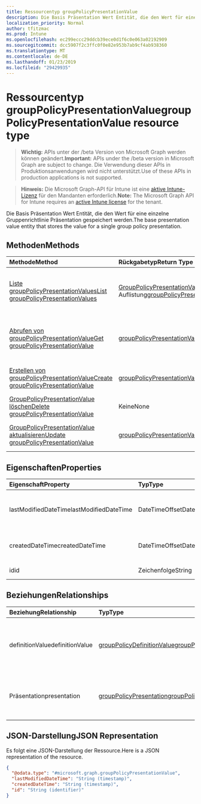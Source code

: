 ```yaml
---
title: Ressourcentyp groupPolicyPresentationValue
description: Die Basis Präsentation Wert Entität, die den Wert für eine einzelne Gruppenrichtlinie Präsentation gespeichert werden.
localization_priority: Normal
author: tfitzmac
ms.prod: Intune
ms.openlocfilehash: ec299eccc29ddcb39ece0d1f6c0e063a02192909
ms.sourcegitcommit: dcc5907f2c3ffc0f0e82e953b7ab9cf4ab938360
ms.translationtype: MT
ms.contentlocale: de-DE
ms.lasthandoff: 01/23/2019
ms.locfileid: "29429935"
---
```

# <a name="grouppolicypresentationvalue-resource-type"></a><span data-ttu-id="5cf92-103">Ressourcentyp groupPolicyPresentationValue</span><span class="sxs-lookup"><span data-stu-id="5cf92-103">groupPolicyPresentationValue resource type</span></span>

> <span data-ttu-id="5cf92-104">**Wichtig:** APIs unter der /beta Version von Microsoft Graph werden können geändert.</span><span class="sxs-lookup"><span data-stu-id="5cf92-104">**Important:** APIs under the /beta version in Microsoft Graph are subject to change.</span></span> <span data-ttu-id="5cf92-105">Die Verwendung dieser APIs in Produktionsanwendungen wird nicht unterstützt.</span><span class="sxs-lookup"><span data-stu-id="5cf92-105">Use of these APIs in production applications is not supported.</span></span>

> <span data-ttu-id="5cf92-106">**Hinweis:** Die Microsoft Graph-API für Intune ist eine [aktive Intune-Lizenz](https://go.microsoft.com/fwlink/?linkid=839381) für den Mandanten erforderlich.</span><span class="sxs-lookup"><span data-stu-id="5cf92-106">**Note:** The Microsoft Graph API for Intune requires an [active Intune license](https://go.microsoft.com/fwlink/?linkid=839381) for the tenant.</span></span>

<span data-ttu-id="5cf92-107">Die Basis Präsentation Wert Entität, die den Wert für eine einzelne Gruppenrichtlinie Präsentation gespeichert werden.</span><span class="sxs-lookup"><span data-stu-id="5cf92-107">The base presentation value entity that stores the value for a single group policy presentation.</span></span>

## <a name="methods"></a><span data-ttu-id="5cf92-108">Methoden</span><span class="sxs-lookup"><span data-stu-id="5cf92-108">Methods</span></span>
|<span data-ttu-id="5cf92-109">Methode</span><span class="sxs-lookup"><span data-stu-id="5cf92-109">Method</span></span>|<span data-ttu-id="5cf92-110">Rückgabetyp</span><span class="sxs-lookup"><span data-stu-id="5cf92-110">Return Type</span></span>|<span data-ttu-id="5cf92-111">Beschreibung</span><span class="sxs-lookup"><span data-stu-id="5cf92-111">Description</span></span>|
|:---|:---|:---|
|[<span data-ttu-id="5cf92-112">Liste groupPolicyPresentationValues</span><span class="sxs-lookup"><span data-stu-id="5cf92-112">List groupPolicyPresentationValues</span></span>](../api/intune-grouppolicy-grouppolicypresentationvalue-list.md)|<span data-ttu-id="5cf92-113">[GroupPolicyPresentationValue](../resources/intune-grouppolicy-grouppolicypresentationvalue.md) -Auflistung</span><span class="sxs-lookup"><span data-stu-id="5cf92-113">[groupPolicyPresentationValue](../resources/intune-grouppolicy-grouppolicypresentationvalue.md) collection</span></span>|<span data-ttu-id="5cf92-114">Listeneigenschaften und Beziehungen der [GroupPolicyPresentationValue](../resources/intune-grouppolicy-grouppolicypresentationvalue.md) -Objekte.</span><span class="sxs-lookup"><span data-stu-id="5cf92-114">List properties and relationships of the [groupPolicyPresentationValue](../resources/intune-grouppolicy-grouppolicypresentationvalue.md) objects.</span></span>|
|[<span data-ttu-id="5cf92-115">Abrufen von groupPolicyPresentationValue</span><span class="sxs-lookup"><span data-stu-id="5cf92-115">Get groupPolicyPresentationValue</span></span>](../api/intune-grouppolicy-grouppolicypresentationvalue-get.md)|[<span data-ttu-id="5cf92-116">groupPolicyPresentationValue</span><span class="sxs-lookup"><span data-stu-id="5cf92-116">groupPolicyPresentationValue</span></span>](../resources/intune-grouppolicy-grouppolicypresentationvalue.md)|<span data-ttu-id="5cf92-117">Lesen Sie Eigenschaften und Beziehungen des [GroupPolicyPresentationValue](../resources/intune-grouppolicy-grouppolicypresentationvalue.md) -Objekts.</span><span class="sxs-lookup"><span data-stu-id="5cf92-117">Read properties and relationships of the [groupPolicyPresentationValue](../resources/intune-grouppolicy-grouppolicypresentationvalue.md) object.</span></span>|
|[<span data-ttu-id="5cf92-118">Erstellen von groupPolicyPresentationValue</span><span class="sxs-lookup"><span data-stu-id="5cf92-118">Create groupPolicyPresentationValue</span></span>](../api/intune-grouppolicy-grouppolicypresentationvalue-create.md)|[<span data-ttu-id="5cf92-119">groupPolicyPresentationValue</span><span class="sxs-lookup"><span data-stu-id="5cf92-119">groupPolicyPresentationValue</span></span>](../resources/intune-grouppolicy-grouppolicypresentationvalue.md)|<span data-ttu-id="5cf92-120">Erstellen eines neuen [GroupPolicyPresentationValue](../resources/intune-grouppolicy-grouppolicypresentationvalue.md) -Objekts.</span><span class="sxs-lookup"><span data-stu-id="5cf92-120">Create a new [groupPolicyPresentationValue](../resources/intune-grouppolicy-grouppolicypresentationvalue.md) object.</span></span>|
|[<span data-ttu-id="5cf92-121">GroupPolicyPresentationValue löschen</span><span class="sxs-lookup"><span data-stu-id="5cf92-121">Delete groupPolicyPresentationValue</span></span>](../api/intune-grouppolicy-grouppolicypresentationvalue-delete.md)|<span data-ttu-id="5cf92-122">Keine</span><span class="sxs-lookup"><span data-stu-id="5cf92-122">None</span></span>|<span data-ttu-id="5cf92-123">Löscht eine [GroupPolicyPresentationValue](../resources/intune-grouppolicy-grouppolicypresentationvalue.md).</span><span class="sxs-lookup"><span data-stu-id="5cf92-123">Deletes a [groupPolicyPresentationValue](../resources/intune-grouppolicy-grouppolicypresentationvalue.md).</span></span>|
|[<span data-ttu-id="5cf92-124">GroupPolicyPresentationValue aktualisieren</span><span class="sxs-lookup"><span data-stu-id="5cf92-124">Update groupPolicyPresentationValue</span></span>](../api/intune-grouppolicy-grouppolicypresentationvalue-update.md)|[<span data-ttu-id="5cf92-125">groupPolicyPresentationValue</span><span class="sxs-lookup"><span data-stu-id="5cf92-125">groupPolicyPresentationValue</span></span>](../resources/intune-grouppolicy-grouppolicypresentationvalue.md)|<span data-ttu-id="5cf92-126">Aktualisieren Sie die Eigenschaften eines [GroupPolicyPresentationValue](../resources/intune-grouppolicy-grouppolicypresentationvalue.md) -Objekts.</span><span class="sxs-lookup"><span data-stu-id="5cf92-126">Update the properties of a [groupPolicyPresentationValue](../resources/intune-grouppolicy-grouppolicypresentationvalue.md) object.</span></span>|

## <a name="properties"></a><span data-ttu-id="5cf92-127">Eigenschaften</span><span class="sxs-lookup"><span data-stu-id="5cf92-127">Properties</span></span>
|<span data-ttu-id="5cf92-128">Eigenschaft</span><span class="sxs-lookup"><span data-stu-id="5cf92-128">Property</span></span>|<span data-ttu-id="5cf92-129">Typ</span><span class="sxs-lookup"><span data-stu-id="5cf92-129">Type</span></span>|<span data-ttu-id="5cf92-130">Beschreibung</span><span class="sxs-lookup"><span data-stu-id="5cf92-130">Description</span></span>|
|:---|:---|:---|
|<span data-ttu-id="5cf92-131">lastModifiedDateTime</span><span class="sxs-lookup"><span data-stu-id="5cf92-131">lastModifiedDateTime</span></span>|<span data-ttu-id="5cf92-132">DateTimeOffset</span><span class="sxs-lookup"><span data-stu-id="5cf92-132">DateTimeOffset</span></span>|<span data-ttu-id="5cf92-133">Das Datum und die Zeit, die das Objekt zuletzt geändert wurde.</span><span class="sxs-lookup"><span data-stu-id="5cf92-133">The date and time the object was last modified.</span></span>|
|<span data-ttu-id="5cf92-134">createdDateTime</span><span class="sxs-lookup"><span data-stu-id="5cf92-134">createdDateTime</span></span>|<span data-ttu-id="5cf92-135">DateTimeOffset</span><span class="sxs-lookup"><span data-stu-id="5cf92-135">DateTimeOffset</span></span>|<span data-ttu-id="5cf92-136">Das Datum und die Zeit, die das Objekt erstellt wurde.</span><span class="sxs-lookup"><span data-stu-id="5cf92-136">The date and time the object was created.</span></span>|
|<span data-ttu-id="5cf92-137">id</span><span class="sxs-lookup"><span data-stu-id="5cf92-137">id</span></span>|<span data-ttu-id="5cf92-138">Zeichenfolge</span><span class="sxs-lookup"><span data-stu-id="5cf92-138">String</span></span>|<span data-ttu-id="5cf92-139">Schlüssel der Entität</span><span class="sxs-lookup"><span data-stu-id="5cf92-139">Key of the entity.</span></span>|

## <a name="relationships"></a><span data-ttu-id="5cf92-140">Beziehungen</span><span class="sxs-lookup"><span data-stu-id="5cf92-140">Relationships</span></span>
|<span data-ttu-id="5cf92-141">Beziehung</span><span class="sxs-lookup"><span data-stu-id="5cf92-141">Relationship</span></span>|<span data-ttu-id="5cf92-142">Typ</span><span class="sxs-lookup"><span data-stu-id="5cf92-142">Type</span></span>|<span data-ttu-id="5cf92-143">Beschreibung</span><span class="sxs-lookup"><span data-stu-id="5cf92-143">Description</span></span>|
|:---|:---|:---|
|<span data-ttu-id="5cf92-144">definitionValue</span><span class="sxs-lookup"><span data-stu-id="5cf92-144">definitionValue</span></span>|[<span data-ttu-id="5cf92-145">groupPolicyDefinitionValue</span><span class="sxs-lookup"><span data-stu-id="5cf92-145">groupPolicyDefinitionValue</span></span>](../resources/intune-grouppolicy-grouppolicydefinitionvalue.md)|<span data-ttu-id="5cf92-146">Der Gruppenrichtlinie Definition zugeordnete Wert mit dem Wert der Präsentation.</span><span class="sxs-lookup"><span data-stu-id="5cf92-146">The group policy definition value associated with the presentation value.</span></span>|
|<span data-ttu-id="5cf92-147">Präsentation</span><span class="sxs-lookup"><span data-stu-id="5cf92-147">presentation</span></span>|[<span data-ttu-id="5cf92-148">groupPolicyPresentation</span><span class="sxs-lookup"><span data-stu-id="5cf92-148">groupPolicyPresentation</span></span>](../resources/intune-grouppolicy-grouppolicypresentation.md)|<span data-ttu-id="5cf92-149">Der Gruppenrichtlinie Präsentation Präsentation Wert zugeordnet.</span><span class="sxs-lookup"><span data-stu-id="5cf92-149">The group policy presentation associated with the presentation value.</span></span>|

## <a name="json-representation"></a><span data-ttu-id="5cf92-150">JSON-Darstellung</span><span class="sxs-lookup"><span data-stu-id="5cf92-150">JSON Representation</span></span>
<span data-ttu-id="5cf92-151">Es folgt eine JSON-Darstellung der Ressource.</span><span class="sxs-lookup"><span data-stu-id="5cf92-151">Here is a JSON representation of the resource.</span></span>
<!-- {
  "blockType": "resource",
  "keyProperty": "id",
  "@odata.type": "microsoft.graph.groupPolicyPresentationValue"
}
-->
``` json
{
  "@odata.type": "#microsoft.graph.groupPolicyPresentationValue",
  "lastModifiedDateTime": "String (timestamp)",
  "createdDateTime": "String (timestamp)",
  "id": "String (identifier)"
}
```




